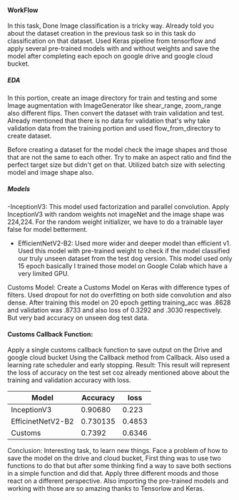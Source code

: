 #### WorkFlow

In this task, Done Image classification is a tricky way. Already told you about the dataset creation in the previous task so in this task do classification on that dataset. Used Keras pipeline from tensorflow and apply several pre-trained models with and without weights and save the model after completing each epoch on google drive and google cloud bucket.


##### EDA

In this portion, create an image directory for train and testing and some Image augmentation with ImageGenerator like shear_range, zoom_range also different flips. Then convert the dataset with train validation and test. Already mentioned that there is no data for validation that's why take validation data from the training portion and used flow_from_directory to create dataset. 

Before creating a dataset for the model check the image shapes and those that are not the same to each other. Try to make an aspect ratio and find the perfect target size but didn't get on that. Utilized batch size with selecting model and image shape also.

##### Models

-InceptionV3: This model used factorization and parallel convolution. Apply InceptionV3 with random weights not imageNet and the image shape was 224,224. For the random  weight initializer, we have to do a trainable layer false for model betterment.

- EfficientNetV2-B2: Used more wider and deeper model than efficient v1. Used this model with pre-trained weight to check if the model classified our truly unseen dataset from the test dog version. This model used only 15 epoch basically I trained those model on Google Colab which have a very limited GPU.


Customs Model: Create a Customs Model on Keras with difference types of filters. Used dropout for not do overfitting on both side convolution and also dense. After training this model on 20 epoch getting training_acc was .8628 and validation was .8733 and also loss of 0.3292 and .3030 respectively. But very bad accuracy on unseen dog test data.

#### Customs Callback Function:
Apply a single customs callback function to save output on the Drive and google cloud bucket Using the Callback method from Callback. Also used a learning rate scheduler and early stopping.
Result: This result will represent the loss of accuracy on the test set coz already mentioned above about the training and validation accuracy with loss.

| Model| Accuracy |loss|
| ----- | ----- |-----|
|InceptionV3|0.90680|0.223|
|EfficinetNetV2-B2|0.730135|0.4853|
|Customs|0.7392|0.6346|


Conclusion: Interesting task, to learn new things. Face a problem of how to save the model on the drive and cloud bucket, First thing was to use two functions to do that but after some thinking find a way to save both sections in a simple function and did that. Apply three different moods and those react on a different perspective. Also importing the pre-trained models and working with those are so amazing thanks to Tensorlow and Keras.


